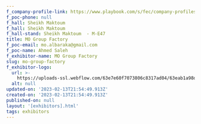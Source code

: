 ```yaml
---
f_company-profile-link: https://www.playbook.com/s/fec/company-profiles
f_poc-phone: null
f_hall: Sheikh Maktoum
f_hall: Sheikh Maktoum
f_hall-stand: Sheikh Maktoum  - M-E47
title: MO Group Factory
f_poc-email: mo.albaraka@gmail.com
f_poc-name: Ahmed Saleh
f_exhibitor-name: MO Group Factory
slug: mo-group-factory
f_exhibitor-logo:
  url: >-
    https://uploads-ssl.webflow.com/63e7e60f7073806c8317ad04/63eab1a98dca5617fc211774_MzE0Mg.jpeg
  alt: null
updated-on: '2023-02-13T21:54:49.913Z'
created-on: '2023-02-13T21:54:49.913Z'
published-on: null
layout: '[exhibitors].html'
tags: exhibitors
---
```



